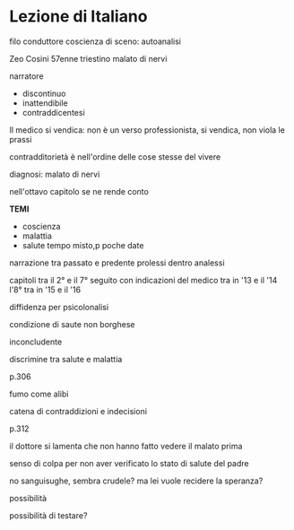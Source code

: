 # Lezione di Italiano

filo conduttore coscienza di sceno: autoanalisi

Zeo Cosini 57enne triestino malato di nervi


narratore
* discontinuo
* inattendibile
* contraddicentesi

Il medico si vendica: non è un verso professionista, si vendica, non viola le prassi

contradditorietà è nell'ordine delle cose stesse del vivere

diagnosi: malato di nervi

nell'ottavo capitolo se ne rende conto


**TEMI**
* coscienza
* malattia
* salute
tempo misto,p poche date

narrazione tra passato e predente
prolessi dentro analessi

capitoli tra il 2° e il 7° seguito con indicazioni del medico tra in '13 e  il '14
l'8° tra in '15 e il '16

diffidenza per psicolonalisi

condizione di saute non borghese

inconcludente


discrimine tra salute e malattia


p.306 


fumo come alibi

catena di contraddizioni e indecisioni


p.312

il dottore si lamenta che non hanno fatto vedere il malato prima

senso di colpa per non aver verificato lo stato di salute del padre


no sanguisughe, sembra crudele?
ma lei vuole recidere la speranza?

possibilità

possibilità di testare?


<!--stackedit_data:
eyJoaXN0b3J5IjpbMTkxOTUzMzQ2MiwxOTU3MzU0NTk5LDMxNj
E0NjIyNV19
-->